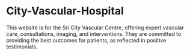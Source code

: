 # City-Vascular-Hospital
This website is for the Sri City Vascular Centre, offering expert vascular care, consultations, imaging, and interventions. They are committed to providing the best outcomes for patients, as reflected in positive testimonials.

